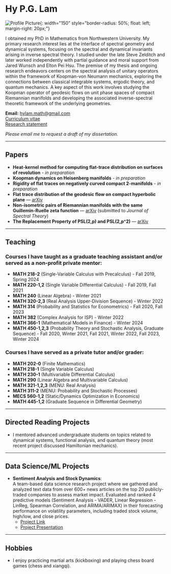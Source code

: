 # Hy P.G. Lam

![Profile Picture](https://github.com/user-attachments/assets/346ca028-1889-4663-ac55-d31e0b46c5ff){: width="150" style="border-radius: 50%; float: left; margin-right: 20px;"}

I obtained my PhD in Mathematics from Northwestern University. My primary research interest lies at the interface of spectral geometry and dynamical systems, focusing on the spectral and dynamical invariants arising in inverse spectral theory. I studied under the late Steve Zelditch and later worked independently with partial guidance and moral support from Jared Wunsch and Elton Pei Hsu. The premise of my thesis and ongoing research endeavors centers on the spectral analysis of unitary operators within the framework of Koopman-von Neumann mechanics, exploring the connections between classical integrable systems, ergodic theory, and quantum mechanics. A key aspect of this work involves studying the Koopman operator of geodesic flows on unit phase spaces of compact Riemannian manifolds and developing the associated inverse-spectral theoretic framework of the underlying geometries.

**Email:** [hylam.math@gmail.com](mailto:hylam.math@gmail.com)  
[Curriculum vitae](https://github.com/user-attachments/files/18792582/CV.pdf)  
[Research statement](https://github.com/user-attachments/files/18415033/Research_statement.pdf)  

*Please email me to request a draft of my dissertation.*

---

## Papers

- **Heat-kernel method for computing flat-trace distribution on surfaces of revolution** - *in preparation*  
- **Koopman dynamics on Heisenberg manifolds** - *in preparation*  
- **Rigidity of flat traces on negatively curved compact 2-manifolds** - *in preparation*  
- **Flat trace distribution of the geodesic flow on compact hyperbolic plane** — [arXiv](https://arxiv.org/abs/2411.11392)  
- **Non-isometric pairs of Riemannian manifolds with the same Guillemin-Ruelle zeta function** — [arXiv](https://arxiv.org/abs/2208.04550) (submitted to *Journal of Spectral Theory*)  
- **The Replacement Property of PSL(2,p) and PSL(2,p^2)** — [arXiv](https://arxiv.org/abs/1709.08745)  

---

## Teaching

### Courses I have taught as a graduate teaching assistant and/or served as a non-profit private mentor:
- **MATH 218-2** (Single-Variable Calculus with Precalculus) - Fall 2019, Spring 2024  
- **MATH 220-1,2** (Single Variable Differential Calculus) - Fall 2019, Fall 2021  
- **MATH 240** (Linear Algebra) - Winter 2021  
- **MATH 320-2,3** (Real Analysis Upper-Division Sequence) - Winter 2022  
- **MATH 314** (Probability and Statistics for Econometrics) - Fall 2020, Fall 2023  
- **MATH 382** (Complex Analysis for ISP) - Winter 2022  
- **MATH 366-1** (Mathematical Models in Finance) - Winter 2024  
- **MATH 450-1,2,3** (Probability Theory and Stochastic Analysis, Graduate Sequence) - Fall 2020, Winter 2021, Fall 2021, Winter 2022, Fall 2023, Winter 2024  

### Courses I have served as a private tutor and/or grader:
- **MATH 202-0** (Finite Mathematics)  
- **MATH 218-1** (Single Variable Calculus)  
- **MATH 230-1** (Multivariable Differential Calculus)  
- **MATH 290** (Linear Algebra and Multivariable Calculus)  
- **MATH 321-1,2,3** (MENU: Real Analysis)  
- **MATH 311-2** (MENU: Probability and Stochastic Processes)  
- **MECS 560-1,2** (Static/Dynamics Optimization in Economics)  
- **MATH 445-1,2** (Graduate Sequence in Differential Geometry)  

---

## Directed Reading Projects

- I mentored advanced undergraduate students on topics related to dynamical systems, functional analysis, and quantum theory (most recent project discussed Hamiltonian mechanics).

---

## Data Science/ML Projects

- **Sentiment Analysis and Stock Dynamics**:  
  A team-based data science research project where we gathered and analyzed text data from over 600+ news articles on the top 20 publicly-traded companies to assess market impact. Evaluated and ranked 4 predictive models (Sentiment Analysis - VADER, Linear Regression - LinReg, Spearman Correlation, and ARIMA/ARIMAX) in their forecasting performance on volatility parameters, including traded stock volume, high/low, and close prices.  
  - [Project Link](https://github.com/HyLambda/Sentiment_analysis_stock_dynamics)  
  - [Project Presentation](https://github.com/user-attachments/files/18134062/Erdos_project_presentation.pdf)  

---

## Hobbies

- I enjoy practicing martial arts (kickboxing) and playing chess board games (chess and xiangqi).
